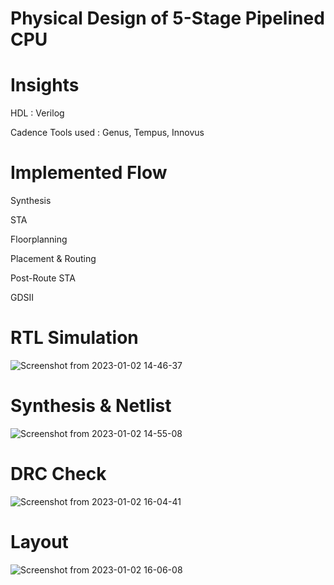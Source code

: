 # Physical Design of 5-Stage Pipelined CPU

# Insights

HDL : Verilog

Cadence Tools used : Genus, Tempus, Innovus

# Implemented Flow

Synthesis

STA

Floorplanning

Placement & Routing

Post-Route STA

GDSII

# RTL Simulation
![Screenshot from 2023-01-02 14-46-37](https://user-images.githubusercontent.com/100372947/210395721-4516d978-1842-4208-af5d-a05b60c396f3.png)

# Synthesis & Netlist
![Screenshot from 2023-01-02 14-55-08](https://user-images.githubusercontent.com/100372947/210395798-84b54847-b4b4-437c-89e1-d12b76e53458.png)

# DRC Check
![Screenshot from 2023-01-02 16-04-41](https://user-images.githubusercontent.com/100372947/210395899-bbac5a85-190f-43a6-884d-a2431f700f90.png)

# Layout
![Screenshot from 2023-01-02 16-06-08](https://user-images.githubusercontent.com/100372947/210396028-998ed705-b6a8-4c9e-8a05-8e6fa44ad09c.png)

